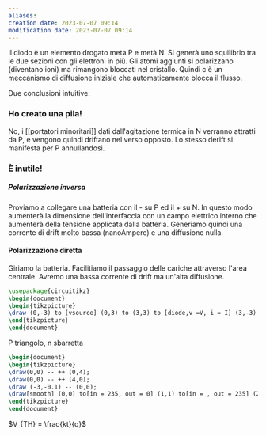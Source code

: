 ```yaml
---
aliases: 
creation date: 2023-07-07 09:14
modification date: 2023-07-07 09:14
---
```


Il diodo è un elemento drogato metà P e metà N. Si generà uno squilibrio tra le due sezioni con gli elettroni in più. Gli atomi aggiunti si polarizzano (diventano ioni) ma rimangono bloccati nel cristallo. Quindi c'è un meccanismo di diffusione iniziale che automaticamente blocca il flusso.

Due conclusioni intuitive:
### Ho creato una pila!
No, i [[portatori minoritari]] dati dall'agitazione termica in N verranno attratti da P, e vengono quindi driftano nel verso opposto. Lo stesso derift si manifesta per P annullandosi.

### È inutile!

##### Polarizzazione inversa
Proviamo a collegare una batteria con il - su P ed il + su N. In questo modo aumenterà la dimensione dell'interfaccia con un campo elettrico interno che aumenterà della tensione applicata dalla batteria. Generiamo quindi una corrente di drift molto bassa (nanoAmpere) e una diffusione nulla.

#### Polarizzazione diretta
Giriamo la batteria. Facilitiamo il passaggio delle cariche attraverso l'area centrale. Avremo una bassa corrente di drift ma un'alta diffusione.

```tikz
\usepackage{circuitikz}
\begin{document}
\begin{tikzpicture}
\draw (0,-3) to [vsource] (0,3) to (3,3) to [diode,v =V, i = I] (3,-3) to (0,-3);
\end{tikzpicture}
\end{document}
```
P triangolo, n sbarretta

```tikz
\begin{document}
\begin{tikzpicture}
\draw(0,0) -- ++ (0,4);
\draw(0,0) -- ++ (4,0);
\draw (-3,-0.1) -- (0,0);
\draw[smooth] (0,0) to[in = 235, out = 0] (1,1) to[in = , out = 235] (2,6);
\end{tikzpicture}
\end{document}
```
$V_{TH} = \frac{kt}{q}$
